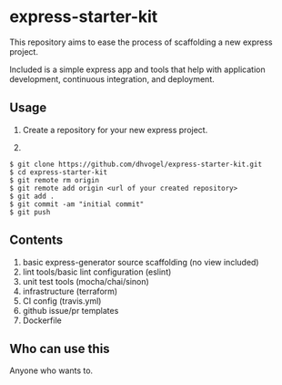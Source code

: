 # express-starter-kit

This repository aims to ease the process of scaffolding a new express project.

Included is a simple express app and tools that help with application
development, continuous integration, and deployment.

## Usage

1. Create a repository for your new express project.

2.

```
$ git clone https://github.com/dhvogel/express-starter-kit.git
$ cd express-starter-kit
$ git remote rm origin
$ git remote add origin <url of your created repository>
$ git add .
$ git commit -am "initial commit"
$ git push
```

## Contents

1. basic express-generator source scaffolding (no view included)
2. lint tools/basic lint configuration (eslint)
3. unit test tools (mocha/chai/sinon)
4. infrastructure (terraform)
5. CI config (travis.yml)
6. github issue/pr templates
7. Dockerfile

## Who can use this

Anyone who wants to.

